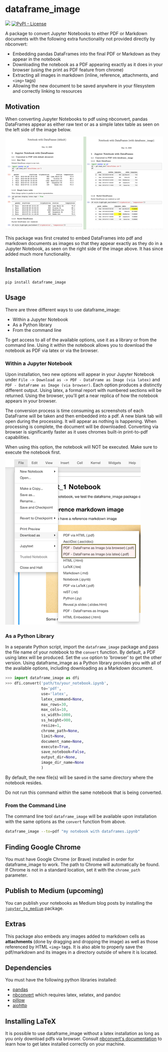 # dataframe_image

[![](https://img.shields.io/pypi/v/bar_chart_race)](https://pypi.org/project/dataframe_image)
[![PyPI - License](https://img.shields.io/pypi/l/dataframe_image)](LICENSE)

A package to convert Jupyter Notebooks to either PDF or Markdown documents with the following extra functionality not provided directly by nbconvert:

* Embedding pandas DataFrames into the final PDF or Markdown as they appear in the notebook
* Downloading the notebook as a PDF appearing exactly as it does in your browser (using the print as PDF feature from chrome)
* Extracting all images in markdown (inline, reference, attachments, and `<img>` tags)
* Allowing the new document to be saved anywhere in your filesystem and correctly linking to resources

## Motivation

When converting Jupyter Notebooks to pdf using nbconvert, pandas DataFrames appear as either raw text or as a simple latex table as seen on the left side of the image below.

![png](images/dataframe_image_compare.png)

This package was first created to embed DataFrames into pdf and markdown documents as images so that they appear exactly as they do in a Jupyter Notebook, as seen on the right side of the image above. It has since added much more functionality.

## Installation

`pip install dataframe_image`

## Usage

There are three different ways to use dataframe_image:

* Within a Jupyter Notebook
* As a Python library
* From the command line

To get access to all of the available options, use it as a library or from the command line. Using it within the notebook allows you to download the notebook as PDF via latex or via the browser.

### Within a Jupyter Notebook

Upon installation, two new options will appear in your Jupyter Notebook under `File -> Download as -> PDF - DataFrame as Image (via latex)` and `PDF - DataFrame as Image (via browser)`. Each option produces a distinctly different output. Using latex, a formal report with numbered sections will be returned. Using the browser, you'll get a near replica of how the notebook appears in your browser.

The conversion process is time consuming as screenshots of each DataFrame will be taken and then embedded into a pdf. A new blank tab will open during the processing. It will appear as nothing is happening. When processing is complete, the document will be downloaded. Converting via browser is significantly faster as it uses chromes built-in print-to-pdf capabilities.

When using this option, the notebook will NOT be executed. Make sure to execute the notebook first.

![png](images/nb_download.png)

### As a Python Library

In a separate Python script, import the `dataframe_image` package and pass the file name of your notebook to the `convert` function. By default, a PDF using latex will be produced. Set the `use` option to 'browser' to get the other version. Using dataframe_image as a Python library provides you with all of the available options, including downloading as a Markdown document.

```python
>>> import dataframe_image as dfi
>>> dfi.convert('path/to/your_notebook.ipynb',
                to='pdf',
                use='latex',
                latex_command=None,
                max_rows=30,
                max_cols=10,
                ss_width=1000,
                ss_height=900,
                resize=1,
                chrome_path=None,
                limit=None,
                document_name=None,
                execute=True,
                save_notebook=False,
                output_dir=None,
                image_dir_name=None
                )
```

By default, the new file(s) will be saved in the same directory where the notebook resides.

Do not run this command within the same notebook that is being converted.

### From the Command Line

The command line tool `dataframe_image` will be available upon installation with the same options as the `convert` function from above.

```bash
dataframe_image --to=pdf "my notebook with dataframes.ipynb"
```

## Finding Google Chrome

You must have Google Chrome (or Brave) installed in order for dataframe_image to work. The path to Chrome will automatically be found. If Chrome is not in a standard location, set it with the `chrome_path` parameter.

## Publish to Medium (upcoming)

You can publish your notebooks as Medium blog posts by installing the [`jupyter_to_medium`](https://github.com/dexplot/jupyter_to_medium) package.

## Extras

This package also embeds any images added to markdown cells as **attachments** (done by dragging and dropping the image) as well as those referenced by HTML `<img>` tags. It is also able to properly save the pdf/markdown and its images in a directory outside of where it is located.

## Dependencies

You must have the following python libraries installed:

* [pandas](https://github.com/pandas-dev/pandas)
* [nbconvert](https://github.com/jupyter/nbconvert) which requires latex, xelatex, and pandoc
* [pillow](https://github.com/python-pillow/Pillow)
* [aiohttp](https://docs.aiohttp.org/en/stable/index.html)

## Installing LaTeX

It is possible to use dataframe_image without a latex installation as long as you only download pdfs via browser. Consult [nbconvert's documentation](https://nbconvert.readthedocs.io/en/latest/install.html#installing-tex) to learn how to get latex installed correctly on your machine.

